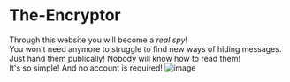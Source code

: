 # The-Encryptor
Through this website you will become a *real spy*!<br/>
You won't need anymore to struggle to find new ways of hiding messages.<br/>
Just hand them publically! Nobody will know how to read them!<br/>
It's so simple! And no account is required!
![image](https://github.com/user-attachments/assets/8fca7055-4b81-4368-a0bf-b0ec820c998b)
